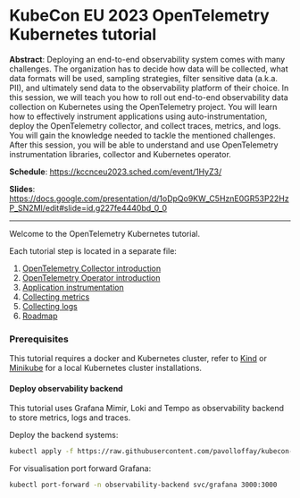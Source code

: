 # KubeCon EU 2023 OpenTelemetry Kubernetes tutorial

__Abstract__:
Deploying an end-to-end observability system comes with many challenges. The organization has to decide how data will be collected, what data formats will be used, sampling strategies, filter sensitive data (a.k.a. PII), and ultimately send data to the observability platform of their choice. In this session, we will teach you how to roll out end-to-end observability data collection on Kubernetes using the OpenTelemetry project. You will learn how to effectively instrument applications using auto-instrumentation, deploy the OpenTelemetry collector, and collect traces, metrics, and logs. You will gain the knowledge needed to tackle the mentioned challenges. After this session, you will be able to understand and use OpenTelemetry instrumentation libraries, collector and Kubernetes operator.

__Schedule__: https://kccnceu2023.sched.com/event/1HyZ3/

__Slides__: https://docs.google.com/presentation/d/1oDpQo9KW_C5HznE0GR53P22HzP_SN2Ml/edit#slide=id.g227fe4440bd_0_0

---

Welcome to the OpenTelemetry Kubernetes tutorial.

Each tutorial step is located in a separate file:

1. [OpenTelemetry Collector introduction](./01-collector-introduction.md)
1. [OpenTelemetry Operator introduction](./02-operator-introduction.md)
1. [Application instrumentation](./03-app-instrumentation.md)
1. [Collecting metrics](./04-metrics.md)
1. [Collecting logs](./05-logs.md)
1. [Roadmap](./06-roadmap.md)

### Prerequisites

This tutorial requires a docker and Kubernetes cluster, refer to [Kind](https://kind.sigs.k8s.io/docs/user/quick-start/) or [Minikube](https://minikube.sigs.k8s.io/docs/start/) for a local Kubernetes cluster installations.

#### Deploy observability backend

This tutorial uses Grafana Mimir, Loki and Tempo as observability backend to store metrics, logs and traces.

Deploy the backend systems:

```bash
kubectl apply -f https://raw.githubusercontent.com/pavolloffay/kubecon-eu-2023-opentelemetry-kubernetes-tutorial/main/backend/01-backend.yaml
```

For visualisation port forward Grafana:

```bash
kubectl port-forward -n observability-backend svc/grafana 3000:3000
```
